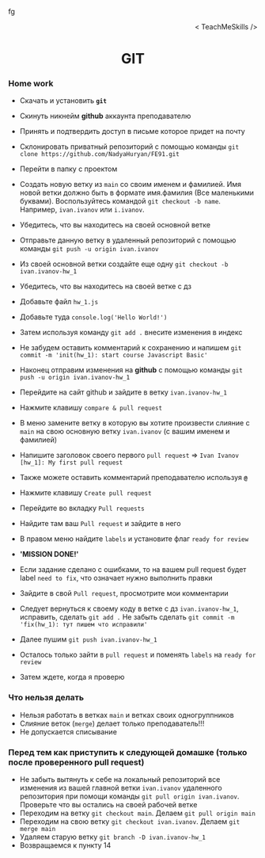 fg<p align='right'>< TeachMeSkills /></p>
<h1 align='center'>GIT</h1>

### Home work

+ Скачать и установить **`git`**
+ Скинуть никнейм **github** аккаунта преподавателю
+ Принять и подтвердить доступ в письме которое придет на почту
+ Склонировать приватный репозиторий с помощью команды `git clone https://github.com/NadyaHuryan/FE91.git`
+ Перейти в папку с проектом 
+ Создать новую ветку из `main` со своим именем и фамилией. Имя новой ветки должно быть в формате имя.фамилия (Все маленькими буквами). Воспользуйтесь командой `git checkout -b name`. Например, `ivan.ivanov` или `i.ivanov`. 
+ Убедитесь, что вы находитесь на своей основной ветке
+ Отправьте данную ветку в удаленный репозиторий с помощью команды `git push -u origin ivan.ivanov`
+ Из своей основной ветки создайте еще одну `git checkout -b ivan.ivanov-hw_1`
+ Убедитесь, что вы находитесь на своей ветке с дз
+ Добавьте файл `hw_1.js`
+ Добавьте туда `console.log('Hello World!')`
+ Затем используя команду `git add .` внесите изменения в индекс
+ Не забудем оставить комментарий к сохранению и напишем `git commit -m 'init(hw_1): start course Javascript Basic'`
+ Наконец отправим изменения на **github** с помощью команды `git push -u origin ivan.ivanov-hw_1`

+ Перейдите на сайт github и зайдите в ветку `ivan.ivanov-hw_1`
+ Нажмите клавишу `compare & pull request`
+ В меню замените ветку в которую вы хотите произвести слияние с `main` на свою основную ветку `ivan.ivanov` (с вашим именем и фамилией)
+ Напишите заголовок своего первого `pull request` => `Ivan Ivanov [hw_1]: My first pull request`
+ Также можете оставить комментарий преподавателю используя **`@`**
+ Нажмите клавишу `Create pull request`
+ Перейдите во вкладку `Pull requests`
+ Найдите там ваш `Pull request` и зайдите в него
+ В правом меню найдите `labels` и установите флаг `ready for review`
+ **'MISSION DONE!'**

+ Если задание сделано с ошибками, то на вашем pull request будет label `need to fix`, что означает нужно выполнить правки
+ Зайдите в свой `Pull request`, просмотрите мои комментарии 
+ Следует вернуться к своему коду в ветке с дз `ivan.ivanov-hw_1`, исправить, сделать `git add .` Не забыть сделать `git commit -m 'fix(hw_1): тут пишем что исправили'`
+ Далее пушим `git push ivan.ivanov-hw_1`
+ Осталось только зайти в `pull request` и поменять `labels` на `ready for review`
+ Затем ждете, когда я проверю

### Что нельзя делать

+ Нельзя работать в ветках `main` и ветках своих одногруппников
+ Слияние веток (`merge`) делает только преподаватель!!!
+ Не допускается списывание

### Перед тем как приступить к следующей домашке (только после проверенного pull request)

+ Не забыть вытянуть к себе на локальный репозиторий все изменения из вашей главной ветки `ivan.ivanov` удаленного репозитория при помощи команды `git pull origin ivan.ivanov`. Проверьте что вы остались на своей рабочей ветке
+ Переходим на ветку `git checkout main`. Делаем `git pull origin main` 
+ Переходим на свою ветку `git checkout ivan.ivanov`. Делаем `git merge main`
+ Удаляем старую ветку `git branch -D ivan.ivanov-hw_1`
+ Возвращаемся к пункту 14